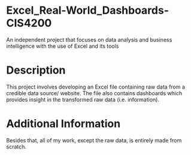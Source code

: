 # Excel_Real-World_Dashboards-CIS4200
An independent project that focuses on data analysis and business intelligence with the use of Excel and its tools

# Description
This project involves developing an Excel file containing raw data from a credible data source/ website. The file also contains dashboards which provides insight in the transformed raw data (i.e. information).

# Additional Information
Besides that, all of my work, except the raw data, is entirely made from scratch.
